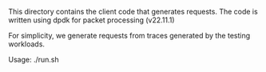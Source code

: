 This directory contains the client code that generates requests.
The code is written using dpdk for packet processing (v22.11.1)

For simplicity, we generate requests from traces generated by the testing workloads.

Usage: ./run.sh
